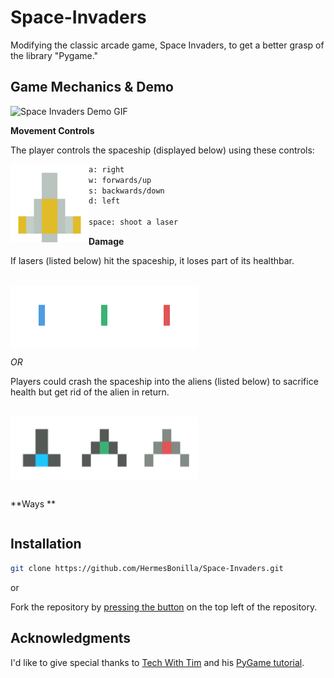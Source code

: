 # Space-Invaders
Modifying the classic arcade game, Space Invaders, to get a better grasp of the library "Pygame."

## Game Mechanics & Demo

![Space Invaders Demo GIF](https://media.giphy.com/media/twfPUhE4wvRZM3fKS3/giphy.gif)

**Movement Controls**

The player controls the spaceship (displayed below) using these controls:

<img align="left" width="125" height="125" src="https://github.com/HermesBonilla/Space-Invaders/blob/master/assets/pixel_ship_yellow.png">

```bash
a: right
w: forwards/up
s: backwards/down
d: left

space: shoot a laser
```

**Damage**

If lasers (listed below) hit the spaceship, it loses part of its healthbar.

<!--Laser PNG Display-->

<br clear="left"/>
<img align="left" width="100" height="100" src="https://github.com/HermesBonilla/Space-Invaders/blob/master/assets/pixel_laser_blue.png">
<img align="left" width="100" height="100" src="https://github.com/HermesBonilla/Space-Invaders/blob/master/assets/pixel_laser_green.png">
<img align="left" width="100" height="100" src="https://github.com/HermesBonilla/Space-Invaders/blob/master/assets/pixel_laser_red.png">
<br clear="left"/>

*OR*

Players could crash the spaceship into the aliens (listed below) to sacrifice health but get rid of the alien in return.

<!--Alien PNG Display-->

<br clear="left"/>
<img align="left" width="100" height="100" src="https://github.com/HermesBonilla/Space-Invaders/blob/master/assets/pixel_ship_blue_small.png">
<img align="left" width="100" height="100" src="https://github.com/HermesBonilla/Space-Invaders/blob/master/assets/pixel_ship_green_small.png">
<img align="left" width="100" height="100" src="https://github.com/HermesBonilla/Space-Invaders/blob/master/assets/pixel_ship_red_small.png">
<br clear="left"/>

<!--
<img align="left" width="100" height="100" src="https://github.com/HermesBonilla/Space-Invaders/blob/master/assets/pixel_laser_blue.png">
<img align="left" width="100" height="100" src="https://github.com/HermesBonilla/Space-Invaders/blob/master/assets/pixel_ship_blue_small.png">
<img align="left" width="100" height="100" src="https://github.com/HermesBonilla/Space-Invaders/blob/master/assets/pixel_laser_yellow.png">
<img align="left" width="100" height="100" src="https://github.com/HermesBonilla/Space-Invaders/blob/master/assets/pixel_ship_yellow.png">
-->

<br clear="left"/>

**Ways **

```bash

```

## Installation

```bash
git clone https://github.com/HermesBonilla/Space-Invaders.git
```

or

Fork the repository by [pressing the button](https://github.com/HermesBonilla/Space-Invaders/fork) on the top left of the repository.

## Acknowledgments
I'd like to give special thanks to [Tech With Tim](https://www.youtube.com/channel/UC4JX40jDee_tINbkjycV4Sg) and his [PyGame tutorial](https://youtu.be/Q-__8Xw9KTM).
